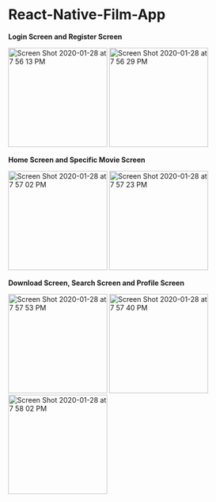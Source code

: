 # React-Native-Film-App

**Login Screen and Register Screen**

<img width="200" alt="Screen Shot 2020-01-28 at 7 56 13 PM" src="https://user-images.githubusercontent.com/40749903/73266201-01c44400-4209-11ea-9150-93a09706b18a.png"> <img width="200" alt="Screen Shot 2020-01-28 at 7 56 29 PM" src="https://user-images.githubusercontent.com/40749903/73266294-36d09680-4209-11ea-9be6-d01d02c3f42e.png">


**Home Screen and Specific Movie Screen**

<img width="200" alt="Screen Shot 2020-01-28 at 7 57 02 PM" src="https://user-images.githubusercontent.com/40749903/73266324-451eb280-4209-11ea-91cf-6ea406cb5742.png"> <img width="200" alt="Screen Shot 2020-01-28 at 7 57 23 PM" src="https://user-images.githubusercontent.com/40749903/73266378-5f589080-4209-11ea-8f5a-f645894fa244.png">

**Download Screen, Search Screen and Profile Screen**

<img width="200" alt="Screen Shot 2020-01-28 at 7 57 53 PM" src="https://user-images.githubusercontent.com/40749903/73266447-7d25f580-4209-11ea-8696-7f5cd9d217b0.png"> <img width="200" alt="Screen Shot 2020-01-28 at 7 57 40 PM" src="https://user-images.githubusercontent.com/40749903/73266395-68496200-4209-11ea-8678-317f6df35afb.png"> <img width="200" alt="Screen Shot 2020-01-28 at 7 58 02 PM" src="https://user-images.githubusercontent.com/40749903/73266518-9b8bf100-4209-11ea-8b09-77603844f06b.png">
